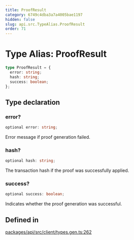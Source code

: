 ```yaml
---
title: ProofResult
category: 6749c4dba3a7a4005bae1197
hidden: false
slug: api.src.TypeAlias.ProofResult
order: 71
---
```


# Type Alias: ProofResult

```ts
type ProofResult = {
  error: string;
  hash: string;
  success: boolean;
};
```

## Type declaration

### error?

```ts
optional error: string;
```

Error message if proof generation failed.

### hash?

```ts
optional hash: string;
```

The transaction hash if the proof was successfully applied.

### success?

```ts
optional success: boolean;
```

Indicates whether the proof generation was successful.

## Defined in

[packages/api/src/client/types.gen.ts:262](https://github.com/zkcloudworker/minatokens-lib/blob/main/packages/api/src/client/types.gen.ts#L262)
